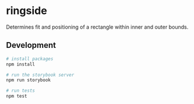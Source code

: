 # ringside

Determines fit and positioning of a rectangle within inner and outer bounds.

## Development

```bash
# install packages
npm install

# run the storybook server
npm run storybook

# run tests
npm test
```

